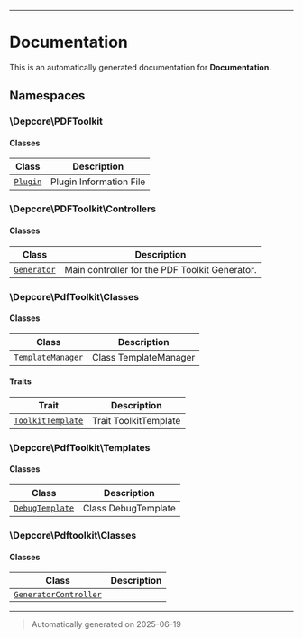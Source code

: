 
***

# Documentation



This is an automatically generated documentation for **Documentation**.


## Namespaces


### \Depcore\PDFToolkit

#### Classes

| Class | Description |
|-------|-------------|
| [`Plugin`](./classes/Depcore/PDFToolkit/Plugin.md) | Plugin Information File|




### \Depcore\PDFToolkit\Controllers

#### Classes

| Class | Description |
|-------|-------------|
| [`Generator`](./classes/Depcore/PDFToolkit/Controllers/Generator.md) | Main controller for the PDF Toolkit Generator.|




### \Depcore\PdfToolkit\Classes

#### Classes

| Class | Description |
|-------|-------------|
| [`TemplateManager`](./classes/Depcore/PdfToolkit/Classes/TemplateManager.md) | Class TemplateManager|


#### Traits

| Trait | Description |
|-------|-------------|
| [`ToolkitTemplate`](./classes/Depcore/PdfToolkit/Classes/ToolkitTemplate.md) | Trait ToolkitTemplate|




### \Depcore\PdfToolkit\Templates

#### Classes

| Class | Description |
|-------|-------------|
| [`DebugTemplate`](./classes/Depcore/PdfToolkit/Templates/DebugTemplate.md) | Class DebugTemplate|




### \Depcore\Pdftoolkit\Classes

#### Classes

| Class | Description |
|-------|-------------|
| [`GeneratorController`](./classes/Depcore/Pdftoolkit/Classes/GeneratorController.md) | |




***
> Automatically generated on 2025-06-19
